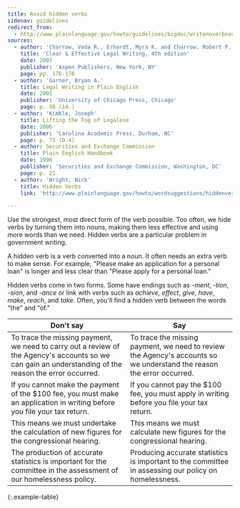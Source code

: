 ```yaml
---
title: Avoid hidden verbs
sidenav: guidelines
redirect_from:
  - http://www.plainlanguage.gov/howto/guidelines/bigdoc/writenoverbnouns.cfm
sources:
  - author: 'Charrow, Veda R., Erhardt, Myra K. and Charrow, Robert P.'
    title: 'Clear & Effective Legal Writing, 4th edition'
    date: 2007
    publisher: 'Aspen Publishers, New York, NY'
    page: pp. 176-178
  - author: 'Garner, Bryan A.'
    title: Legal Writing in Plain English
    date: 2001
    publisher: 'University of Chicago Press, Chicago'
    page: p. 38 (14.)
  - author: 'Kimble, Joseph'
    title: Lifting the Fog of Legalese
    date: 2006
    publisher: 'Carolina Academic Press, Durham, NC'
    page: p. 71 (D.4)
  - author: Securities and Exchange Commission
    title: Plain English Handbook
    date: 1998
    publisher: 'Securities and Exchange Commission, Washington, DC'
    page: p. 21
  - author: 'Wright, Nick'
    title: Hidden Verbs
    link: 'http://www.plainlanguage.gov/howto/wordsuggestions/hiddenverbs.cfm'

---
```


Use the strongest, most direct form of the verb possible. Too often, we hide verbs by turning them into nouns, making them less effective and using more words than we need. Hidden verbs are a particular problem in government writing.

A hidden verb is a verb converted into a noun. It often needs an extra verb to make sense. For example, "Please make an application for a personal loan" is longer and less clear than "Please apply for a personal loan."

Hidden verbs come in two forms. Some have endings such as _-ment_, _-tion_, _-sion_, and _-ance_ or link with verbs such as _achieve_, _effect_, _give_, _have_, _make_, _reach_, and _take_. Often, you'll find a hidden verb between the words "the" and "of."

Don't say | Say
---- | ----
To trace the missing payment, we need to carry out a review of the Agency's accounts so we can gain an understanding of the reason the error occurred. | To trace the missing payment, we need to review the Agency's accounts so we understand the reason the error occurred.
If you cannot make the payment of the $100 fee, you must make an application in writing before you file your tax return. | If you cannot pay the $100 fee, you must apply in writing before you file your tax return.
This means we must undertake the calculation of new figures for the congressional hearing. | This means we must calculate new figures for the congressional hearing.
The production of accurate statistics is important for the committee in the assessment of our homelessness policy. | Producing accurate statistics is important to the committee in assessing our policy on homelessness.
{:.example-table}
